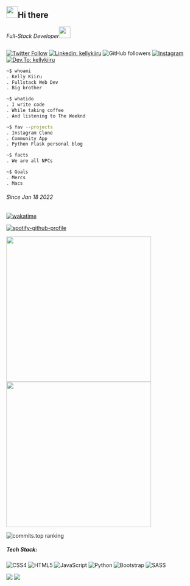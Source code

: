 <h2><img src="https://emojis.slackmojis.com/emojis/images/1531849430/4246/blob-sunglasses.gif?1531849430" width="30"/>Hi there</h2>
<!-- <img align='right' src="https://giphy.com/embed/vzO0Vc8b2VBLi" width="180"> -->

<p><em>Full-Stack Developer<img src="https://media.giphy.com/media/WUlplcMpOCEmTGBtBW/giphy.gif" width="30"> 
</em></p>
<p align="left"> <img src="https://komarev.com/ghpvc/?username=kellykiiru&label=Profile%20views&color=2fa4e7&style=flat" alt="" /> </p>

[![Twitter Follow](https://img.shields.io/badge/twitter-%2300acee.svg?&style=for-the-badge&logo=twitter&logoColor=white)](https://twitter.com/thatsmeryan)
[![Linkedin: kellykiiru](https://img.shields.io/badge/linkedin-%231E77B5.svg?&style=for-the-badge&logo=linkedin&logoColor=white )](https://www.linkedin.com/in/kelly-kiiru-15a852231/)
![GitHub followers](https://img.shields.io/github/followers/kellykiiru?label=Follow&style=social)
[![Instagram](https://img.shields.io/badge/instagram-%23000000.svg?&style=for-the-badge&logo=instagram&logoColor=white)](https://instagram.com/kiiru___/)
[![Dev.To: kellykiiru](https://img.shields.io/badge/dev.to-%2308090A.svg?&style=for-the-badge&logo=dev.to&logoColor=white)](https://dev.to/kellykiiru)




```sh
~$ whoami
. Kelly Kiiru
. Fullstack Web Dev
. Big brother

~$ whatido
. I write code 
. While taking coffee
. And listening to The Weeknd

~$ fav --projects
. Instagram Clone
. Community App
. Python Flask personal blog

~$ facts
. We are all NPCs

~$ Goals
. Mercs
. Macs

```

###### Since Jan 18 2022
[![wakatime](https://wakatime.com/badge/user/5a50e193-2e98-47bd-9b67-0952bed984cf.svg)](https://wakatime.com/@5a50e193-2e98-47bd-9b67-0952bed984cf)


[![spotify-github-profile](https://spotify-github-profile.vercel.app/api/view?uid=31mvyynf5yxqfelkur4d7ja3jacm&cover_image=true&theme=default&show_offline=false&background_color=121212)](https://github.com/kittinan/spotify-github-profile)

<div display="inline-flex" width="80%" justify-content="space-between">
   
<img width="380px" margin="50px" src="https://github-readme-stats.vercel.app/api?username=kellykiiru&show_icons=true&hide_border=true&theme=tokyonight&count_private=true"/>

<img width="380px" src="https://github-readme-streak-stats.herokuapp.com/?user=kellykiiru&show_icons=true&count_private=true&include_all_commits=true&hide_border=true&locale=en&layout=compact&theme=tokyonight"/>
</div>

![commits.top ranking](https://iot.fbiego.com/api/v1/commits?user=kellykiiru&country=kenya&text_color=2fa4e7&bg_color=00030a&border_color=000000)


##### Tech Stack:
![CSS4](https://img.shields.io/badge/css3-%231572B6.svg?style=flat&logo=css3&logoColor=white) 
![HTML5](https://img.shields.io/badge/html5-%23E34F26.svg?style=flat&logo=html5&logoColor=white) 
![JavaScript](https://img.shields.io/badge/javascript-%23323330.svg?style=flat&logo=javascript&logoColor=%23F7DF1E) 
![Python](https://img.shields.io/badge/python-3670A0?style=flat&logo=python&logoColor=ffdd54)
![Bootstrap](https://img.shields.io/badge/bootstrap-%23563D7C.svg?style=flat&logo=bootstrap&logoColor=white) 
![SASS](https://img.shields.io/badge/SASS-hotpink.svg?style=flat&logo=SASS&logoColor=white) 



![](https://raw.githubusercontent.com/kellykiiru/github-statistics/master/generated/overview.svg#gh-dark-mode-only)
![](https://raw.githubusercontent.com/kellykiiru/github-statistics/master/generated/languages.svg#gh-dark-mode-only)

<!-- <img width="560px" src="https://wakatime.com/share/@KellyKiiru/6d3e5957-0a87-4bcb-9f65-4e159cffca22.svg" /> -->

